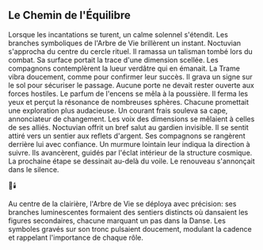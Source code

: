 ## Le Chemin de l'Équilibre

Lorsque les incantations se turent, un calme solennel s'étendit. Les branches symboliques de l'Arbre de Vie brillèrent un instant. Noctuvian s'approcha du centre du cercle rituel. Il ramassa un talisman tombé lors du combat. Sa surface portait la trace d'une dimension scellée. Les compagnons contemplèrent la lueur verdâtre qui en émanait. La Trame vibra doucement, comme pour confirmer leur succès. Il grava un signe sur le sol pour sécuriser le passage. Aucune porte ne devait rester ouverte aux forces hostiles. Le parfum de l'encens se mêla à la poussière. Il ferma les yeux et perçut la résonance de nombreuses sphères. Chacune promettait une exploration plus audacieuse. Un courant frais souleva sa cape, annonciateur de changement. Les voix des dimensions se mêlaient à celles de ses alliés. Noctuvian offrit un bref salut au gardien invisible. Il se sentit attiré vers un sentier aux reflets d'argent. Ses compagnons se rangèrent derrière lui avec confiance. Un murmure lointain leur indiqua la direction à suivre. Ils avancèrent, guidés par l'éclat intérieur de la structure cosmique. La prochaine étape se dessinait au-delà du voile. Le renouveau s'annonçait dans le silence.

🌌🕯️

Au centre de la clairière, l'Arbre de Vie se déploya avec précision: ses branches luminescentes formaient des sentiers distincts où dansaient les figures secondaires, chacune marquant un pas dans la Danse. Les symboles gravés sur son tronc pulsaient doucement, modulant la cadence et rappelant l'importance de chaque rôle.